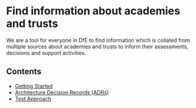 # Find information about academies and trusts

We are a tool for everyone in DfE to find information which is collated from multiple sources about academies and trusts to inform their assessments, decisions and support activities.

## Contents

- [Getting Started](docs/getting-started.md)
- [Architecture Decision Records (ADRs)](docs/adrs)
- [Test Approach](docs/test-approach.md)
